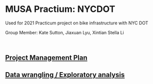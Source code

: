 # MUSA Practium: NYCDOT
Used for 2021 Practicum project on bike infrastructure with NYC DOT

Group Member: Kate Sutton, Jiaxuan Lyu, Xintian Stella Li

<br>

## <a href="https://github.com/kateesutt/practicum-nycdot/blob/main/projectManagement/ProjectManagementPlan.md">Project Management Plan</a>

## <a href ="https://htmlpreview.github.io/?https://github.com/kateesutt/practicum-nycdot/blob/main/Feb23_pres.html">Data wrangling / Exploratory analysis</a>
